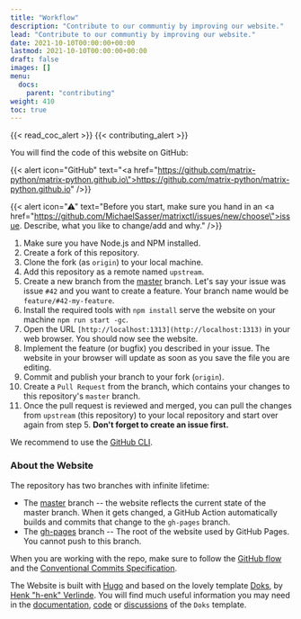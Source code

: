 ```yaml
---
title: "Workflow"
description: "Contribute to our communtiy by improving our website."
lead: "Contribute to our communtiy by improving our website."
date: 2021-10-10T00:00:00+00:00
lastmod: 2021-10-10T00:00:00+00:00
draft: false
images: []
menu:
  docs:
    parent: "contributing"
weight: 410
toc: true
---
```


{{< read_coc_alert >}}
{{< contributing_alert >}}

You will find the code of this website on GitHub:

{{< alert icon="GitHub" text="<a href=\"https://github.com/matrix-python/matrix-python.github.io\">https://github.com/matrix-python/matrix-python.github.io</a>" />}}

{{< alert icon="⚠" text="Before you start, make sure you hand in an <a href=\"https://github.com/MichaelSasser/matrixctl/issues/new/choose\">issue</a>. Describe, what you like to change/add and why." />}}

1.  Make sure you have Node.js and NPM installed.
2.  Create a fork of this repository.
3.  Clone the fork (as `origin`) to your local machine.
4.  Add this repository as a remote named `upstream`.
5.  Create a new branch from the
    [master](https://github.com/matrix-python/matrix-python.github.io/tree/master)
    branch. Let's say your issue was issue `#42` and you want to create a 
    feature.
    Your branch name would be `feature/#42-my-feature`.
6.  Install the required tools with `npm install` serve the website on your 
    machine `npm run start -gc`.
7.  Open the URL `[http://localhost:1313](http://localhost:1313)` in your 
    web browser. You should now see the website.
8.  Implement the feature (or bugfix) you described in your issue. The website 
    in your browser will update as soon as you save the file you are editing.
9.  Commit and publish your branch to your fork (`origin`).
10. Create a `Pull Request` from the branch, which contains your changes to
    this repository's `master` branch. 
11. Once the pull request is reviewed and merged, you can pull the changes from
   ``upstream`` (this repository) to your local repository and start
    over again from step 5. **Don't forget to create an issue first.**

We recommend to use the [GitHub CLI](https://github.com/cli/cli).

### About the Website

The repository has two branches with infinite lifetime:

- The 
  [master](https://github.com/matrix-python/matrix-python.github.io/tree/master) 
  branch -- the website reflects the current state of the master branch. 
  When it gets changed, a GitHub Action automatically builds and commits that
  change to the `gh-pages` branch.
- The 
  [gh-pages](https://github.com/matrix-python/matrix-python.github.io/tree/gh-pages)
  branch -- The root of the website used by GitHub Pages. You cannot push to 
  this branch.
  
When you are working with the repo, make sure to follow the
[GitHub flow](https://guides.github.com/introduction/flow/) 
and the
[Conventional Commits Specification](https://www.conventionalcommits.org/en/v1.0.0/).

The Website is built with [Hugo](https://gohugo.io/) and based on the lovely
template
[Doks](https://getdoks.org/), by
[Henk "h-enk" Verlinde](https://github.com/h-enk). 
You will find much useful information you may need in the
[documentation](https://getdoks.org/docs/prologue/introduction/), 
[code](https://github.com/h-enk/doks)
or
[discussions](https://github.com/h-enk/doks/discussions)
of the `Doks` template.

<!--vim: set ft=pandoc :-->

